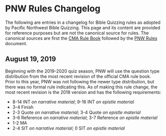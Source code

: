 # PNW Rules Changelog

The following are entries in a changelog for Bible Quizzing rules as adopted by Pacific Northwest Bible Quizzing. This page and its content are provided for reference purposes but are not the canonical source for rules. The canonical sources are first the [CMA Rule Book](CMA_rule_book.md) followed by the [PNW Rules](PNW_rules.md) document.

## August 19, 2019

Beginning with the 2019-2020 quiz season, PNW will use the question type distribution from the most recent revision of the official CMA rule book. Prior to this year, PNW was not following the newer type distribution, but there was no formal rule indicating this. As of making this rule change, the most recent revision is the 2018 version and has the following requirements:

- 8-14 INT *on narrative material*; 9-16 INT *on epistle material*
- 3-4 Finish
- 2-3 Quote *on narrative material*; 3-4 Quote *on epistle material*
- 3-6 Reference *on narrative material*; 3-7 Reference *on epistle material*
- 1-2 MA
- 2-4 SIT *on narrative material*; 0 SIT *on epistle material*
